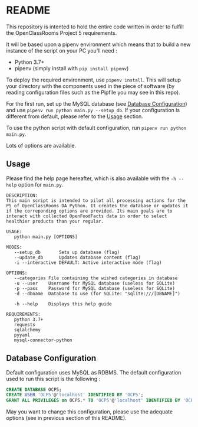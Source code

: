 # README

This repository is intented to hold the entire code written in order to fulfill the OpenClassRooms Project 5 requirements.

It will be based upon a pipenv environment which means that to build a new instance of the script on your PC you'll need :
- Python 3.7+
- pipenv (simply install with `pip install pipenv`)

To deploy the required environment, use `pipenv install`. This will setup your directory with the components used in the piece of software (by reading configuration files such as the Pipfile you may see in this repo).

For the first run, set up the MySQL database (see [Database Configuration](#database-configuration)) and use `pipenv run python main.py --setup_db`. If your configuration is different from default, please refer to the [Usage](#usage) section.

To use the python script with default configuration, run `pipenv run python main.py`.

Lots of options are available.

## Usage

Please find the help page hereafter, which is also available with the `-h --help` option for `main.py`.


    DESCRIPTION:
    This main script is intended to pilot all processing actions for the P5 of OpenClassRooms DA Python. It creates the database or updates it if the correponding options are provided. Its main goals are to interact with collected OpenFoodFacts data in order to select healthier products than your regular.

    USAGE:
       python main.py [OPTIONS]

    MODES:
       --setup_db       Sets up database (flag)
       --update_db      Updates database content (flag)
       -i --interactive DEFAULT: Active interactive mode (flag)

    OPTIONS:
       --categories File containing the wished categories in database
       -u --user    Username for MySQL database (useless for SQLite)
       -p --pass    Password for MySQL database (useless for SQLite)
       -d --dbname  Database to use (for SQLite: "sqlite:///[DBNAME]")

       -h --help    Displays this help guide

    REQUIREMENTS:
       python 3.7+
       requests
       sqlalchemy
       pyyaml
       mysql-connector-python


## Database Configuration

Default configuration uses MySQL as RDBMS. The default configuration used to run this script is the following :

```sql
CREATE DATABASE OCP5;
CREATE USER 'OCP5'@'localhost' IDENTIFIED BY 'OCP5';
GRANT ALL PRIVILEGES on OCP5.* TO 'OCP5'@'localhost' IDENTIFIED BY 'OCP5';
```

May you want to change this configuration, please use the adequate options (see in previous section of this README).
